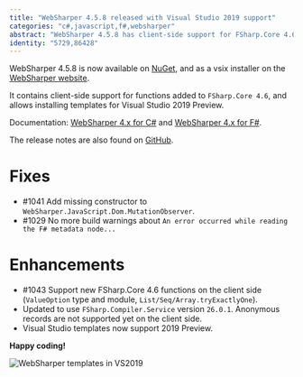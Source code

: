 ```yaml
---
title: "WebSharper 4.5.8 released with Visual Studio 2019 support"
categories: "c#,javascript,f#,websharper"
abstract: "WebSharper 4.5.8 has client-side support for FSharp.Core 4.6 functions and templates for VS2019"
identity: "5729,86428"
---
```

WebSharper 4.5.8 is now available on [NuGet](https://www.nuget.org/packages/websharper), and as a vsix installer on the [WebSharper website](https://websharper.com/downloads).

It contains client-side support for functions added to `FSharp.Core 4.6`, and allows installing templates for Visual Studio 2019 Preview.

Documentation: [WebSharper 4.x for C#](https://developers.websharper.com/docs/v4.x/cs) and [WebSharper 4.x for F#](https://developers.websharper.com/docs/v4.x/fs).

The release notes are also found on [GitHub](https://github.com/dotnet-websharper/core/releases/tag/4.5.8.327).

# Fixes
* #1041 Add missing constructor to `WebSharper.JavaScript.Dom.MutationObserver`.
* #1029 No more build warnings about `An error occurred while reading the F# metadata node...`

# Enhancements
* #1043 Support new FSharp.Core 4.6 functions on the client side (`ValueOption` type and module, `List/Seq/Array.tryExactlyOne`).
* Updated to use `FSharp.Compiler.Service` version `26.0.1`. Anonymous records are not supported yet on the client side.
* Visual Studio templates now support 2019 Preview.

**Happy coding!**

![WebSharper templates in VS2019](https://i.imgur.com/Tn08xr6.jpg)
